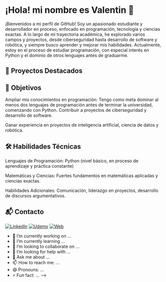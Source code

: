 # ¡Hola! mi nombre es Valentin 👋

¡Bienvenidos a mi perfil de GitHub! Soy un apasionado estudiante y desarrollador en proceso, enfocado en programación, tecnología y ciencias exactas. A lo largo de mi trayectoria académica, he explorado varios campos y proyectos, desde ciberseguridad hasta desarrollo de software y robótica, y siempre busco aprender y mejorar mis habilidades. Actualmente, estoy en el proceso de estudiar programación, con especial interés en Python y el dominio de otros lenguajes antes de graduarme.

## 🚀 Proyectos Destacados

## 🎯 Objetivos

Ampliar mis conocimientos en programación: Tengo como meta dominar al menos dos lenguajes de programación antes de terminar la universidad, comenzando con Python.
Contribuir a proyectos de ciberseguridad y desarrollo de software.

Ganar experiencia en proyectos de inteligencia artificial, ciencia de datos y robótica.

## 🛠️ Habilidades Técnicas

Lenguajes de Programación: Python (nivel básico, en proceso de aprendizaje y práctica constante)

Matemáticas y Ciencias: Fuertes fundamentos en matemáticas aplicadas y ciencias exactas.

Habilidades Adicionales: Comunicación, liderazgo en proyectos, desarrollo de discursos argumentativos.

## 📬 Contacto


[![LinkedIn](https://img.shields.io/badge/LinkedIn-Brais_Moure-0077B5?style=for-the-badge&logo=linkedin&logoColor=white&labelColor=101010)](www.linkedin.com/in/valentin-olarte-dev)
[![Udemy](https://img.shields.io/badge/Udemy-Brais_Moure-EC5252?style=for-the-badge&logo=udemy&logoColor=white&labelColor=101010)](https://www.udemy.com/course/swift_ios/?referralCode=04756B8423CBE177B930)
[![Web](https://img.shields.io/badge/Web-MoureDev.com-14a1f0?style=for-the-badge&logo=dev.to&logoColor=white&labelColor=101010)](https://mouredev.com)


- 🔭 I’m currently working on ...
- 🌱 I’m currently learning ...
- 👯 I’m looking to collaborate on ...
- 🤔 I’m looking for help with ...
- 💬 Ask me about ...
- 📫 How to reach me: ...
- 😄 Pronouns: ...
- ⚡ Fun fact: ...
-->
